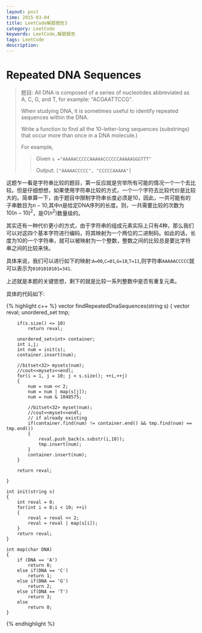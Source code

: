 ```yaml
---
layout: post
time: 2015-03-04
title: LeetCode解题报告3
category: LeetCode
keywords: LeetCode,解题报告
tags: LeetCode
description: 
---
```



# Repeated DNA Sequences

> 题目: All DNA is composed of a series of nucleotides abbreviated as A, C, G, and T, for example: "ACGAATTCCG". 
>
> When studying DNA, it is sometimes useful to identify repeated sequences within the DNA.
>
> Write a function to find all the 10-letter-long sequences (substrings) that occur more than once in a DNA molecule.)
>
> For example,
>
> > Given `s ="AAAAACCCCCAAAAACCCCCCAAAAAGGGTTT"`
> >
> >  Output: `["AAAAACCCCC", "CCCCCAAAAA"]`

这题乍一看是字符串比较的题目，第一反应就是穷举所有可能的情况一个一个去比较。但是仔细想想，如果使用字符串比较的方式，一个一个字符去比较代价是比较大的。简单算一下，由于题目中限制字符串长度必须是10，因此，一共可能有的子串数目为$n-10$,其中$n$是给定DNA序列的长度。则，一共需要比较的次数为$10(n-10)^2$，是$O(n^2)$数量级的。

其实还有一种代价更小的方式，由于字符串的组成元素实际上只有4种，那么我们可以对这四个基本字符进行编码，将其映射为一个两位的二进制码。如此的话，长度为10的一个字符串，就可以被映射为一个整数，整数之间的比较总是要比字符串之间的比较来快。

具体来说，我们可以进行如下的映射:`A=00`,`C=01`,`G=10`,`T=11`,则字符串`AAAAACCCCC`就可以表示为`0101010101=341`.

上述就是本题的关键思想，剩下的就是比较一系列整数中是否有重复元素。

具体的代码如下:


{% highlight c++ %}
    vector<string> findRepeatedDnaSequences(string s) 
    {
        vector<string> reval;
        unordered_set<int> tmp;

        if(s.size() <= 10)
            return reval;

        unordered_set<int> container;
        int i,j;
        int num = init(s);
        container.insert(num);

        //bitset<32> mysets(num);
        //cout<<mysets<<endl;
        for(i = 1, j = 10; j < s.size(); ++i,++j)
        {
            num = num << 2;
            num = num | map(s[j]);
            num = num & 1048575;

            //bitset<32> myset(num);
            //cout<<myset<<endl;
            // if already existing
            if(container.find(num) != container.end() && tmp.find(num) == tmp.end())
            {
                reval.push_back(s.substr(i,10));
                tmp.insert(num);
            }
            container.insert(num);
        }

        return reval;
        
    }

    int init(string s)
    {
        int reval = 0;
        for(int i = 0;i < 10; ++i)
        {
            reval = reval << 2;
            reval = reval | map(s[i]);
        }
        return reval;
    }

    int map(char DNA)
    {
        if (DNA == 'A')
            return 0;
        else if(DNA == 'C')
            return 1;
        else if(DNA == 'G')
            return 2;
        else if(DNA == 'T')
            return 3;
        else
            return 0;
    }
{% endhighlight %}


